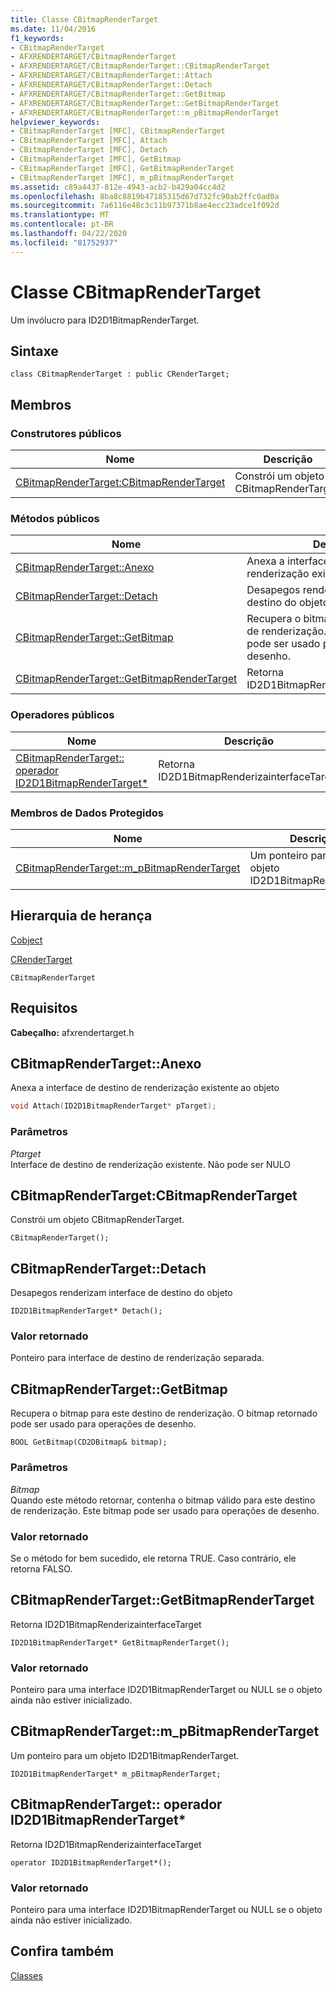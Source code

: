 ```yaml
---
title: Classe CBitmapRenderTarget
ms.date: 11/04/2016
f1_keywords:
- CBitmapRenderTarget
- AFXRENDERTARGET/CBitmapRenderTarget
- AFXRENDERTARGET/CBitmapRenderTarget::CBitmapRenderTarget
- AFXRENDERTARGET/CBitmapRenderTarget::Attach
- AFXRENDERTARGET/CBitmapRenderTarget::Detach
- AFXRENDERTARGET/CBitmapRenderTarget::GetBitmap
- AFXRENDERTARGET/CBitmapRenderTarget::GetBitmapRenderTarget
- AFXRENDERTARGET/CBitmapRenderTarget::m_pBitmapRenderTarget
helpviewer_keywords:
- CBitmapRenderTarget [MFC], CBitmapRenderTarget
- CBitmapRenderTarget [MFC], Attach
- CBitmapRenderTarget [MFC], Detach
- CBitmapRenderTarget [MFC], GetBitmap
- CBitmapRenderTarget [MFC], GetBitmapRenderTarget
- CBitmapRenderTarget [MFC], m_pBitmapRenderTarget
ms.assetid: c89a4437-812e-4943-acb2-b429a04cc4d2
ms.openlocfilehash: 8ba8c8819b47185315d67d732fc90ab2ffc0ad0a
ms.sourcegitcommit: 7a6116e48c3c11b97371b8ae4ecc23adce1f092d
ms.translationtype: MT
ms.contentlocale: pt-BR
ms.lasthandoff: 04/22/2020
ms.locfileid: "81752937"
---
```

# <a name="cbitmaprendertarget-class"></a>Classe CBitmapRenderTarget

Um invólucro para ID2D1BitmapRenderTarget.

## <a name="syntax"></a>Sintaxe

```
class CBitmapRenderTarget : public CRenderTarget;
```

## <a name="members"></a>Membros

### <a name="public-constructors"></a>Construtores públicos

|Nome|Descrição|
|----------|-----------------|
|[CBitmapRenderTarget:CBitmapRenderTarget](#cbitmaprendertarget)|Constrói um objeto CBitmapRenderTarget.|

### <a name="public-methods"></a>Métodos públicos

|Nome|Descrição|
|----------|-----------------|
|[CBitmapRenderTarget::Anexo](#attach)|Anexa a interface de destino de renderização existente ao objeto|
|[CBitmapRenderTarget::Detach](#detach)|Desapegos renderizam interface de destino do objeto|
|[CBitmapRenderTarget::GetBitmap](#getbitmap)|Recupera o bitmap para este destino de renderização. O bitmap retornado pode ser usado para operações de desenho.|
|[CBitmapRenderTarget::GetBitmapRenderTarget](#getbitmaprendertarget)|Retorna ID2D1BitmapRenderizainterfaceTarget|

### <a name="public-operators"></a>Operadores públicos

|Nome|Descrição|
|----------|-----------------|
|[CBitmapRenderTarget:: operador ID2D1BitmapRenderTarget*](#operator_id2d1bitmaprendertarget_star)|Retorna ID2D1BitmapRenderizainterfaceTarget|

### <a name="protected-data-members"></a>Membros de Dados Protegidos

|Nome|Descrição|
|----------|-----------------|
|[CBitmapRenderTarget::m_pBitmapRenderTarget](#m_pbitmaprendertarget)|Um ponteiro para um objeto ID2D1BitmapRenderTarget.|

## <a name="inheritance-hierarchy"></a>Hierarquia de herança

[Cobject](../../mfc/reference/cobject-class.md)

[CRenderTarget](../../mfc/reference/crendertarget-class.md)

`CBitmapRenderTarget`

## <a name="requirements"></a>Requisitos

**Cabeçalho:** afxrendertarget.h

## <a name="cbitmaprendertargetattach"></a><a name="attach"></a>CBitmapRenderTarget::Anexo

Anexa a interface de destino de renderização existente ao objeto

```cpp
void Attach(ID2D1BitmapRenderTarget* pTarget);
```

### <a name="parameters"></a>Parâmetros

*Ptarget*<br/>
Interface de destino de renderização existente. Não pode ser NULO

## <a name="cbitmaprendertargetcbitmaprendertarget"></a><a name="cbitmaprendertarget"></a>CBitmapRenderTarget:CBitmapRenderTarget

Constrói um objeto CBitmapRenderTarget.

```
CBitmapRenderTarget();
```

## <a name="cbitmaprendertargetdetach"></a><a name="detach"></a>CBitmapRenderTarget::Detach

Desapegos renderizam interface de destino do objeto

```
ID2D1BitmapRenderTarget* Detach();
```

### <a name="return-value"></a>Valor retornado

Ponteiro para interface de destino de renderização separada.

## <a name="cbitmaprendertargetgetbitmap"></a><a name="getbitmap"></a>CBitmapRenderTarget::GetBitmap

Recupera o bitmap para este destino de renderização. O bitmap retornado pode ser usado para operações de desenho.

```
BOOL GetBitmap(CD2DBitmap& bitmap);
```

### <a name="parameters"></a>Parâmetros

*Bitmap*<br/>
Quando este método retornar, contenha o bitmap válido para este destino de renderização. Este bitmap pode ser usado para operações de desenho.

### <a name="return-value"></a>Valor retornado

Se o método for bem sucedido, ele retorna TRUE. Caso contrário, ele retorna FALSO.

## <a name="cbitmaprendertargetgetbitmaprendertarget"></a><a name="getbitmaprendertarget"></a>CBitmapRenderTarget::GetBitmapRenderTarget

Retorna ID2D1BitmapRenderizainterfaceTarget

```
ID2D1BitmapRenderTarget* GetBitmapRenderTarget();
```

### <a name="return-value"></a>Valor retornado

Ponteiro para uma interface ID2D1BitmapRenderTarget ou NULL se o objeto ainda não estiver inicializado.

## <a name="cbitmaprendertargetm_pbitmaprendertarget"></a><a name="m_pbitmaprendertarget"></a>CBitmapRenderTarget::m_pBitmapRenderTarget

Um ponteiro para um objeto ID2D1BitmapRenderTarget.

```
ID2D1BitmapRenderTarget* m_pBitmapRenderTarget;
```

## <a name="cbitmaprendertargetoperator-id2d1bitmaprendertarget"></a><a name="operator_id2d1bitmaprendertarget_star"></a>CBitmapRenderTarget:: operador ID2D1BitmapRenderTarget*

Retorna ID2D1BitmapRenderizainterfaceTarget

```
operator ID2D1BitmapRenderTarget*();
```

### <a name="return-value"></a>Valor retornado

Ponteiro para uma interface ID2D1BitmapRenderTarget ou NULL se o objeto ainda não estiver inicializado.

## <a name="see-also"></a>Confira também

[Classes](../../mfc/reference/mfc-classes.md)
